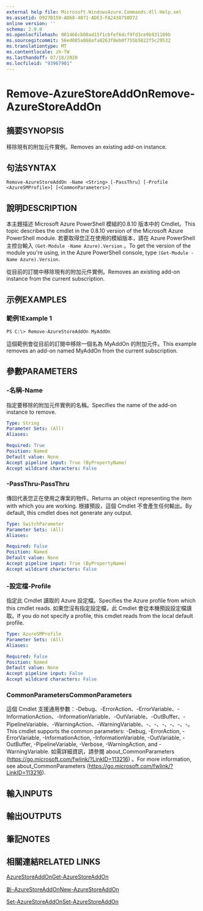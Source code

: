 ```yaml
---
external help file: Microsoft.WindowsAzure.Commands.dll-Help.xml
ms.assetid: D927B159-AD68-4071-ADE3-FA2430750D72
online version: ''
schema: 2.0.0
ms.openlocfilehash: 001466cb00ad15f1cbfef6dcf9fd3ce9b931109b
ms.sourcegitcommit: 56ed085a868afa8263f8eb0f755b5822f5c29532
ms.translationtype: MT
ms.contentlocale: zh-TW
ms.lasthandoff: 07/18/2020
ms.locfileid: "93967901"
---
```

# <span data-ttu-id="a9603-101">Remove-AzureStoreAddOn</span><span class="sxs-lookup"><span data-stu-id="a9603-101">Remove-AzureStoreAddOn</span></span>

## <span data-ttu-id="a9603-102">摘要</span><span class="sxs-lookup"><span data-stu-id="a9603-102">SYNOPSIS</span></span>
<span data-ttu-id="a9603-103">移除現有的附加元件實例。</span><span class="sxs-lookup"><span data-stu-id="a9603-103">Removes an existing add-on instance.</span></span>

## <span data-ttu-id="a9603-104">句法</span><span class="sxs-lookup"><span data-stu-id="a9603-104">SYNTAX</span></span>

```
Remove-AzureStoreAddOn -Name <String> [-PassThru] [-Profile <AzureSMProfile>] [<CommonParameters>]
```

## <span data-ttu-id="a9603-105">說明</span><span class="sxs-lookup"><span data-stu-id="a9603-105">DESCRIPTION</span></span>
<span data-ttu-id="a9603-106">本主題描述 Microsoft Azure PowerShell 模組的0.8.10 版本中的 Cmdlet。</span><span class="sxs-lookup"><span data-stu-id="a9603-106">This topic describes the cmdlet in the 0.8.10 version of the Microsoft Azure PowerShell module.</span></span>
<span data-ttu-id="a9603-107">若要取得您正在使用的模組版本，請在 Azure PowerShell 主控台輸入 `(Get-Module -Name Azure).Version` 。</span><span class="sxs-lookup"><span data-stu-id="a9603-107">To get the version of the module you're using, in the Azure PowerShell console, type `(Get-Module -Name Azure).Version`.</span></span>

<span data-ttu-id="a9603-108">從目前的訂閱中移除現有的附加元件實例。</span><span class="sxs-lookup"><span data-stu-id="a9603-108">Removes an existing add-on instance from the current subscription.</span></span>

## <span data-ttu-id="a9603-109">示例</span><span class="sxs-lookup"><span data-stu-id="a9603-109">EXAMPLES</span></span>

### <span data-ttu-id="a9603-110">範例1</span><span class="sxs-lookup"><span data-stu-id="a9603-110">Example 1</span></span>
```
PS C:\> Remove-AzureStoreAddOn MyAddOn
```

<span data-ttu-id="a9603-111">這個範例會從目前的訂閱中移除一個名為 MyAddOn 的附加元件。</span><span class="sxs-lookup"><span data-stu-id="a9603-111">This example removes an add-on named MyAddOn from the current subscription.</span></span>

## <span data-ttu-id="a9603-112">參數</span><span class="sxs-lookup"><span data-stu-id="a9603-112">PARAMETERS</span></span>

### <span data-ttu-id="a9603-113">-名稱</span><span class="sxs-lookup"><span data-stu-id="a9603-113">-Name</span></span>
<span data-ttu-id="a9603-114">指定要移除的附加元件實例的名稱。</span><span class="sxs-lookup"><span data-stu-id="a9603-114">Specifies the name of the add-on instance to remove.</span></span>

```yaml
Type: String
Parameter Sets: (All)
Aliases: 

Required: True
Position: Named
Default value: None
Accept pipeline input: True (ByPropertyName)
Accept wildcard characters: False
```

### <span data-ttu-id="a9603-115">-PassThru</span><span class="sxs-lookup"><span data-stu-id="a9603-115">-PassThru</span></span>
<span data-ttu-id="a9603-116">傳回代表您正在使用之專案的物件。</span><span class="sxs-lookup"><span data-stu-id="a9603-116">Returns an object representing the item with which you are working.</span></span>
<span data-ttu-id="a9603-117">根據預設，這個 Cmdlet 不會產生任何輸出。</span><span class="sxs-lookup"><span data-stu-id="a9603-117">By default, this cmdlet does not generate any output.</span></span>

```yaml
Type: SwitchParameter
Parameter Sets: (All)
Aliases: 

Required: False
Position: Named
Default value: None
Accept pipeline input: True (ByPropertyName)
Accept wildcard characters: False
```

### <span data-ttu-id="a9603-118">-設定檔</span><span class="sxs-lookup"><span data-stu-id="a9603-118">-Profile</span></span>
<span data-ttu-id="a9603-119">指定此 Cmdlet 讀取的 Azure 設定檔。</span><span class="sxs-lookup"><span data-stu-id="a9603-119">Specifies the Azure profile from which this cmdlet reads.</span></span>
<span data-ttu-id="a9603-120">如果您沒有指定設定檔，此 Cmdlet 會從本機預設設定檔讀取。</span><span class="sxs-lookup"><span data-stu-id="a9603-120">If you do not specify a profile, this cmdlet reads from the local default profile.</span></span>

```yaml
Type: AzureSMProfile
Parameter Sets: (All)
Aliases: 

Required: False
Position: Named
Default value: None
Accept pipeline input: False
Accept wildcard characters: False
```

### <span data-ttu-id="a9603-121">CommonParameters</span><span class="sxs-lookup"><span data-stu-id="a9603-121">CommonParameters</span></span>
<span data-ttu-id="a9603-122">這個 Cmdlet 支援通用參數：-Debug、-ErrorAction、-ErrorVariable、-InformationAction、-InformationVariable、-OutVariable、-OutBuffer、-PipelineVariable、-WarningAction、-WarningVariable、-、-、-、-、-、-。</span><span class="sxs-lookup"><span data-stu-id="a9603-122">This cmdlet supports the common parameters: -Debug, -ErrorAction, -ErrorVariable, -InformationAction, -InformationVariable, -OutVariable, -OutBuffer, -PipelineVariable, -Verbose, -WarningAction, and -WarningVariable.</span></span> <span data-ttu-id="a9603-123">如需詳細資訊，請參閱 about_CommonParameters (https://go.microsoft.com/fwlink/?LinkID=113216) 。</span><span class="sxs-lookup"><span data-stu-id="a9603-123">For more information, see about_CommonParameters (https://go.microsoft.com/fwlink/?LinkID=113216).</span></span>

## <span data-ttu-id="a9603-124">輸入</span><span class="sxs-lookup"><span data-stu-id="a9603-124">INPUTS</span></span>

## <span data-ttu-id="a9603-125">輸出</span><span class="sxs-lookup"><span data-stu-id="a9603-125">OUTPUTS</span></span>

## <span data-ttu-id="a9603-126">筆記</span><span class="sxs-lookup"><span data-stu-id="a9603-126">NOTES</span></span>

## <span data-ttu-id="a9603-127">相關連結</span><span class="sxs-lookup"><span data-stu-id="a9603-127">RELATED LINKS</span></span>

[<span data-ttu-id="a9603-128">AzureStoreAddOn</span><span class="sxs-lookup"><span data-stu-id="a9603-128">Get-AzureStoreAddOn</span></span>](./Get-AzureStoreAddOn.md)

[<span data-ttu-id="a9603-129">新-AzureStoreAddOn</span><span class="sxs-lookup"><span data-stu-id="a9603-129">New-AzureStoreAddOn</span></span>](./New-AzureStoreAddOn.md)

[<span data-ttu-id="a9603-130">Set-AzureStoreAddOn</span><span class="sxs-lookup"><span data-stu-id="a9603-130">Set-AzureStoreAddOn</span></span>](./Set-AzureStoreAddOn.md)



